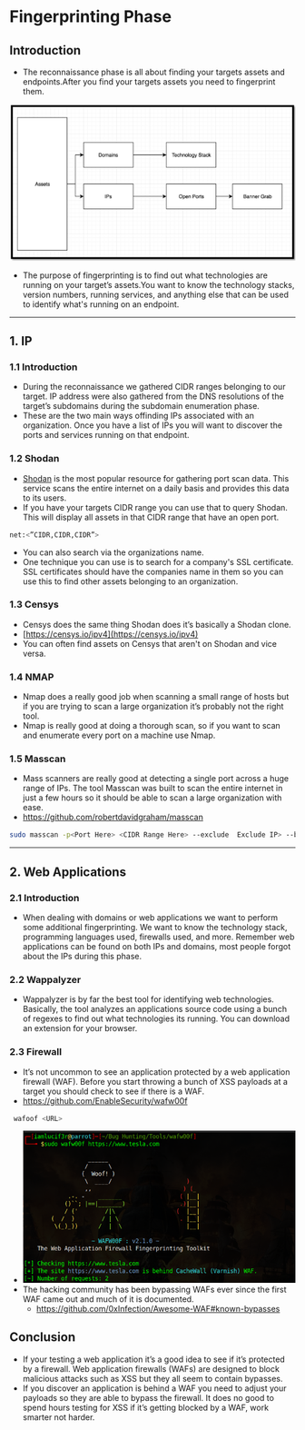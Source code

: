 # Fingerprinting Phase
## Introduction
- The reconnaissance phase is all about finding your targets assets and endpoints.After you find your targets assets you need to fingerprint them. 

![](assets/finger.png)
- The purpose of fingerprinting is to find out what technologies are running on your target’s assets.You want to know the technology stacks, version numbers, running services, and anything else that can be used to identify what's running on an endpoint.

---

## 1. IP

### 1.1 Introduction
- During the reconnaissance we gathered CIDR ranges belonging to our target. IP address were also gathered from the DNS resolutions of the target’s subdomains during the subdomain enumeration phase.
-  These are the two main ways offinding IPs associated with an organization. Once you have a list of IPs you will want to discover the ports and services running on that endpoint.
### 1.2 Shodan
- [Shodan](https://www.shodan.io/) is the most popular resource for gathering port scan data. This service scans the entire internet on a daily basis and provides this data to its users.
- If you have your targets CIDR range you can use that to query Shodan. This will display all assets in that CIDR range that have an open port.
``` bash
net:<”CIDR,CIDR,CIDR”>
```
-  You can also search via the organizations name.
-  One technique you can use is to search for a company's SSL certificate. SSL certificates should have the companies name in them so you can use this to find other assets belonging to an organization.

### 1.3 Censys
- Censys does the same thing Shodan does it’s basically a Shodan clone.
- [https://censys.io/ipv4](https://censys.io/ipv4)
- You can often find assets on Censys that aren't on Shodan and vice versa.
### 1.4 NMAP
- Nmap does a really good job when scanning a small range of hosts but if you are trying to scan a large organization it’s probably not the right tool.
- Nmap is really good at doing a thorough scan, so if you want to scan and enumerate every port on a machine use Nmap.
### 1.5 Masscan
- Mass scanners are really good at detecting a single port across a huge range of IPs. The tool Masscan was built to scan the entire internet in just a few hours so it should be able to scan a large organization with ease.
- https://github.com/robertdavidgraham/masscan
```bash
sudo masscan -p<Port Here> <CIDR Range Here> --exclude  Exclude IP> --banners -oX <Out File Name> ```
```
<hr>

## 2. Web Applications

### 2.1 Introduction
- When dealing with domains or web applications we want to perform some additional fingerprinting. We want to know the technology stack, programming languages used, firewalls used, and more. Remember web applications can be found on both IPs and domains, most people forgot about the IPs during this phase.

### 2.2 Wappalyzer
- Wappalyzer is by far the best tool for identifying web technologies. Basically, the tool analyzes an applications source code using a bunch of regexes to find out what technologies its running. You can download an extension for your browser.

### 2.3 Firewall
- It’s not uncommon to see an application protected by a web application firewall (WAF). Before you start throwing a bunch of XSS payloads at a target you should check to see if there is a WAF.
- https://github.com/EnableSecurity/wafw00f
```bash
 wafoof <URL>
```
- ![](assets/waf.png)
- The hacking community has been bypassing WAFs ever since the first WAF came out and much of it is documented.
	- https://github.com/0xInfection/Awesome-WAF#known-bypasses

## Conclusion
- If your testing a web application it’s a good idea to see if it’s protected by a firewall. Web application firewalls (WAFs) are designed to block malicious attacks such as XSS but they all seem to contain bypasses. 
- If you discover an application is behind a WAF you need to adjust your payloads so they are able to bypass the firewall. It does no good to spend hours testing for XSS if it’s getting
blocked by a WAF, work smarter not harder.
